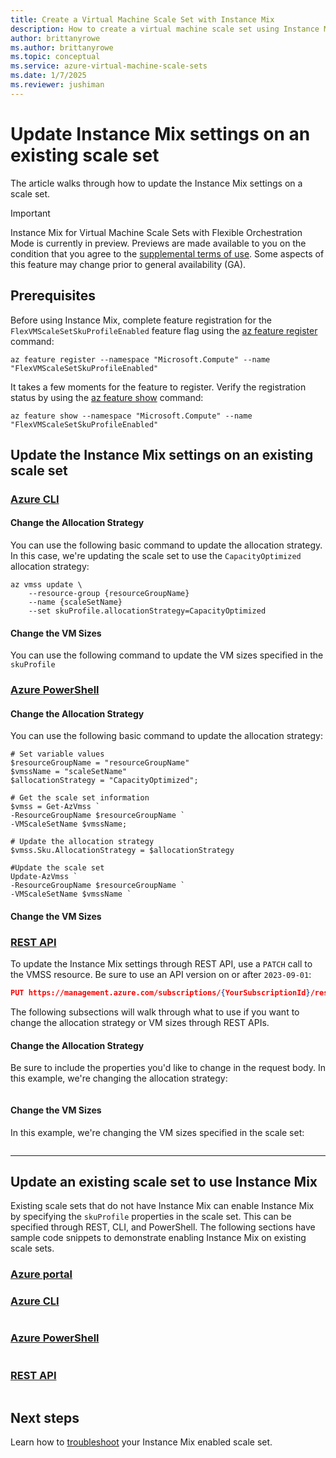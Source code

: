 ```yaml
---
title: Create a Virtual Machine Scale Set with Instance Mix
description: How to create a virtual machine scale set using Instance Mix on different platforms. 
author: brittanyrowe 
ms.author: brittanyrowe
ms.topic: conceptual
ms.service: azure-virtual-machine-scale-sets
ms.date: 1/7/2025
ms.reviewer: jushiman
---
```


# Update Instance Mix settings on an existing scale set
The article walks through how to update the Instance Mix settings on a scale set.

> [!IMPORTANT]
> Instance Mix for Virtual Machine Scale Sets with Flexible Orchestration Mode is currently in preview. Previews are made available to you on the condition that you agree to the [supplemental terms of use](https://azure.microsoft.com/support/legal/preview-supplemental-terms/). Some aspects of this feature may change prior to general availability (GA). 

## Prerequisites
Before using Instance Mix, complete feature registration for the `FlexVMScaleSetSkuProfileEnabled` feature flag using the [az feature register](/cli/azure/feature#az-feature-register) command:

```azurecli-interactive
az feature register --namespace "Microsoft.Compute" --name "FlexVMScaleSetSkuProfileEnabled"
```

It takes a few moments for the feature to register. Verify the registration status by using the [az feature show](/cli/azure/feature#az-feature-register) command:

```azurecli-interactive
az feature show --namespace "Microsoft.Compute" --name "FlexVMScaleSetSkuProfileEnabled"
```

## Update the Instance Mix settings on an existing scale set

### [Azure CLI](#tab/cli-1)

#### Change the Allocation Strategy
You can use the following basic command to update the allocation strategy. In this case, we're updating the scale set to use the `CapacityOptimized` allocation strategy:

```azurecli-interactive
az vmss update \
    --resource-group {resourceGroupName}
    --name {scaleSetName}
    --set skuProfile.allocationStrategy=CapacityOptimized
```
#### Change the VM Sizes
You can use the following command to update the VM sizes specified in the `skuProfile`

### [Azure PowerShell](#tab/powershell-1)

#### Change the Allocation Strategy
You can use the following basic command to update the allocation strategy:
 
```azurepowershell-interactive
# Set variable values
$resourceGroupName = "resourceGroupName"
$vmssName = "scaleSetName"
$allocationStrategy = "CapacityOptimized";

# Get the scale set information
$vmss = Get-AzVmss `
-ResourceGroupName $resourceGroupName `
-VMScaleSetName $vmssName;

# Update the allocation strategy
$vmss.Sku.AllocationStrategy = $allocationStrategy

#Update the scale set
Update-AzVmss `
-ResourceGroupName $resourceGroupName `
-VMScaleSetName $vmssName `
```
#### Change the VM Sizes

### [REST API](#tab/arm-1)
To update the Instance Mix settings through REST API, use a `PATCH` call to the VMSS resource. Be sure to use an API version on or after `2023-09-01`:
```json
PUT https://management.azure.com/subscriptions/{YourSubscriptionId}/resourceGroups/{YourResourceGroupName}/providers/Microsoft.Compute/virtualMachineScaleSets/{youScaleSetName}?api-version=2023-09-01
```

The following subsections will walk through what to use if you want to change the allocation strategy or VM sizes through REST APIs.

#### Change the Allocation Strategy
Be sure to include the properties you'd like to change in the request body. In this example, we're changing the allocation strategy:
```json

```

#### Change the VM Sizes
In this example, we're changing the VM sizes specified in the scale set:
```json

```

---

## Update an existing scale set to use Instance Mix
Existing scale sets that do not have Instance Mix can enable Instance Mix by specifying the `skuProfile` properties in the scale set. This can be specified through REST, CLI, and PowerShell. The following sections have sample code snippets to demonstrate enabling Instance Mix on existing scale sets.

### [Azure portal](#tab/portal-2)
### [Azure CLI](#tab/cli-2)
```azurecli-interactive

```
### [Azure PowerShell](#tab/powershell-2)
```azurepowershell-interactive
```

### [REST API](#tab/arm-2)
```json
```


## Next steps
Learn how to [troubleshoot](instance-mix-faq-troubleshooting.md) your Instance Mix enabled scale set.